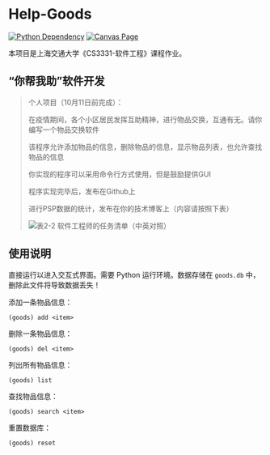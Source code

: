 # Help-Goods

[![Python Dependency](https://img.shields.io/badge/Python-v3.x-blue)](https://www.python.org)
[![Canvas Page](https://img.shields.io/badge/Canvas-“你帮我助”软件开发-red)](https://oc.sjtu.edu.cn/courses/48894/assignments/181452)

本项目是上海交通大学《CS3331-软件工程》课程作业。

## “你帮我助”软件开发

> 个人项目（10月11日前完成）：
>
> 在疫情期间，各个小区居民发挥互助精神，进行物品交换，互通有无。请你编写一个物品交换软件
>
> 该程序允许添加物品的信息，删除物品的信息，显示物品列表，也允许查找物品的信息
>
> 你实现的程序可以采用命令行方式使用，但是鼓励提供GUI
>
> 程序实现完毕后，发布在Github上
>
> 进行PSP数据的统计，发布在你的技术博客上（内容请按照下表）
>
> ![表2-2 软件工程师的任务清单（中英对照）](https://oc.sjtu.edu.cn/courses/48894/files/5116866/preview?verifier=6ogAPjoGuA84rt4bfh1zJrdJRWq7HKCtwcwuH2B3)

## 使用说明

直接运行以进入交互式界面。需要 Python 运行环境。数据存储在 `goods.db` 中，删除此文件将导致数据丢失！

添加一条物品信息：
```
(goods) add <item>
```
删除一条物品信息：
```
(goods) del <item>
```
列出所有物品信息：
```
(goods) list
```
查找物品信息：
```
(goods) search <item>
```
重置数据库：
```
(goods) reset
```